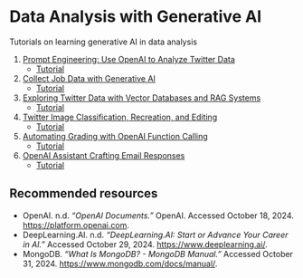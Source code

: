 # Data Analysis with Generative AI
Tutorials on learning generative AI in data analysis 

1. [Prompt Engineering: Use OpenAI to Analyze Twitter Data](Prompt-Engineering-Analyze-Twitter-Data.ipynb)
     * [Tutorial](https://www.lbsocial.net/post/unlocking-twitter-insights-with-prompt-engineering-using-openai-gpt)
2. [Collect Job Data with Generative AI](Collect-Job-Data-with-Generative-AI.ipynb)
     * [Tutorial](https://www.lbsocial.net/post/from-search-to-success-how-ai-transforms-job-hunting-and-recommendations)
3. [Exploring Twitter Data with Vector Databases and RAG Systems](Exploring-Twitter-Data-with-Vector-Databases-and-RAG-Systems.ipynb)
     * [Tutorial](enhanced-twitter-insights-exploring-twitter-data-with-vector-databases-and-rag-systems)
4. [Twitter Image Classification, Recreation, and Editing](Twitter-Image-Classification-Recreation-Editing.ipynb)
     * [Tutorial](ai-magic-for-twitter-images-transform-classify-and-create-with-diffusion-models)
5. [Automating Grading with OpenAI Function Calling](Automating-Grading-with-OpenAI-Function-Calling.ipynb)
     * [Tutorial](openai-function-calling-automate-and-enhance-grading-with-llms)
6. [OpenAI Assistant Crafting Email Responses](OpenAI-Assistant-Crafting-Email-Responses.ipynb)
     * [Tutorial](https://www.lbsocial.net/post/openai-assistant-automating-email-replies-for-professors-and-students)

## Recommended resources
- OpenAI. n.d. *“OpenAI Documents.”* OpenAI. Accessed October 18, 2024. https://platform.openai.com.
- DeepLearning.AI. n.d. *“DeepLearning.AI: Start or Advance Your Career in AI.”* Accessed October 29, 2024. https://www.deeplearning.ai/.
- MongoDB. *“What Is MongoDB? - MongoDB Manual.”* Accessed October 31, 2024. https://www.mongodb.com/docs/manual/.
